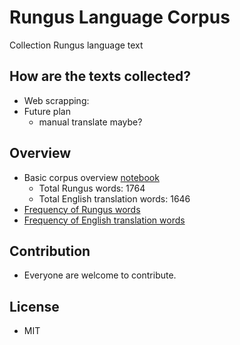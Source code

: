 # Rungus Language Corpus

Collection Rungus language text

## How are the texts collected?
-  Web scrapping:
- Future plan
  - manual translate maybe?

## Overview
- Basic corpus overview [notebook](https://github.com/devennn/rungus-language-corpus/blob/master/overview.ipynb)
  - Total Rungus words: 1764
  - Total English translation words: 1646
- [Frequency of Rungus words](https://github.com/devennn/rungus-language-corpus/blob/master/rgs_overview.csv)
- [Frequency of English translation words](https://github.com/devennn/rungus-language-corpus/blob/master/rgs_eng_translated_overview.csv)

 ## Contribution
 - Everyone are welcome to contribute.

## License
- MIT
